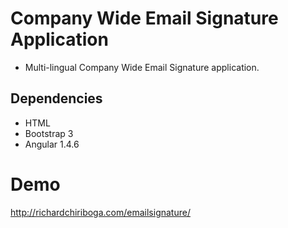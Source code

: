 # Company Wide Email Signature Application

* Multi-lingual Company Wide Email Signature application. 

## Dependencies
* HTML
* Bootstrap 3
* Angular 1.4.6

# Demo
http://richardchiriboga.com/emailsignature/
